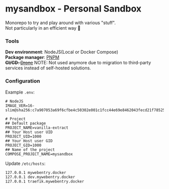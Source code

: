 # mysandbox - Personal Sandbox

Monorepo to try and play around with various "stuff".  
Not particularly in an efficient way 🙂

### Tools

**Dev environment**: NodeJS(Local or Docker Compose)  
**Package manager**: [PNPM](https://pnpm.io/)  
~~**CI/CD**: [Drone](https://www.drone.io/)~~ NOTE: Not used anymore due to
migration to third-party services instead of self-hosted solutions.

### Configuration

Example `.env`:

```dotenv
# NodeJS
IMAGE_VER=16-slim@sha256:c7a907053a69f6cfbe4c50302e001c1fcc44e69e8462043fecd21f7852560107

# Project
## Default package
PROJECT_NAME=vanilla-extract
## Your Host user UID
PROJECT_UID=1000
## Your Host user GID
PROJECT_GID=1000
## Name of the project
COMPOSE_PROJECT_NAME=mysandbox
```

Update `/etc/hosts`:

```
127.0.0.1 mywebentry.docker
127.0.0.1 dev.mywebentry.docker
127.0.0.1 traefik.mywebentry.docker
```
